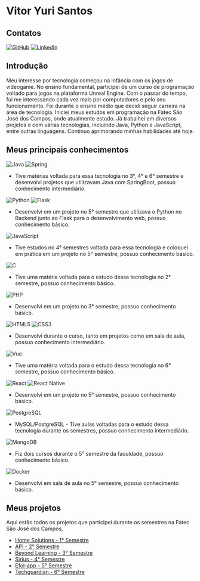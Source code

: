 # Vitor Yuri Santos 

## Contatos 
[![GitHub](https://img.shields.io/badge/GitHub-000000?style=for-the-badge&logo=github&logoColor=white&color=696969)](https://github.com/Vitor-y)
[![LinkedIn](https://img.shields.io/badge/LinkedIn-0077B5?style=for-the-badge&logo=linkedin&logoColor=white)](https://www.linkedin.com/in/vitor-yuri-48b477213/)

## Introdução 
Meu interesse por tecnologia começou na infância com os jogos de videogame. No ensino fundamental, participei de um curso de programação voltado para jogos na plataforma Unreal Engine. Com o passar do tempo, fui me interessando cada vez mais por computadores e pelo seu funcionamento. Foi durante o ensino médio que decidi seguir carreira na área de tecnologia. Iniciei meus estudos em programação na Fatec São José dos Campos, onde atualmente estudo. Já trabalhei em diversos projetos e com várias tecnologias, incluindo Java, Python e JavaScript, entre outras linguagens. Continuo aprimorando minhas habilidades até hoje.

## Meus principais conhecimentos 

![Java](https://img.shields.io/badge/java-%23ED8B00.svg?style=for-the-badge&logo=openjdk&logoColor=white) ![Spring](https://img.shields.io/badge/spring-%236DB33F.svg?style=for-the-badge&logo=spring&logoColor=white)
- Tive matérias voltada para essa tecnologia no 3°, 4° e 6° semestre e desenvolvi projetos que utilizavam Java com SpringBoot, possuo conhecimento intermediário. 

![Python](https://img.shields.io/badge/python-3670A0?style=for-the-badge&logo=python&logoColor=ffdd54) ![Flask](https://img.shields.io/badge/flask-%23000.svg?style=for-the-badge&logo=flask&logoColor=white)
- Desenvolvi em um projeto no 5° semestre que utilizava o Python no Backend junto ao Flask para o desenvolvimento web, possuo conhecimento básico. 

![JavaScript](https://img.shields.io/badge/JavaScript-F7DF1E?style=for-the-badge&logo=javascript&logoColor=black)
- Tive estudos no 4° semestres voltada para essa tecnologia e coloquei em prática em um projeto no 5° semestre, possuo conhecimento básico.

![C](https://img.shields.io/badge/C-00599C?style=for-the-badge&logo=c&logoColor=white)
- Tive uma matéria voltada para o estudo dessa tecnologia no 2° semestre, possuo conhecimento básico. 

![PHP](https://img.shields.io/badge/PHP-777BB4?style=for-the-badge&logo=php&logoColor=white)
- Desenvolvi em um projeto no 3° semestre, possuo conhecimento básico. 

![HTML5](https://img.shields.io/badge/HTML5-E34F26?style=for-the-badge&logo=html5&logoColor=white) ![CSS3](https://img.shields.io/badge/CSS3-1572B6?style=for-the-badge&logo=css3&logoColor=white)
- Desenvolvi durante o curso, tanto em projetos como em sala de aula, possuo conhecimento intermediário. 

![Vue](https://img.shields.io/badge/vuejs-%2335495e.svg?style=for-the-badge&logo=vuedotjs&logoColor=%234FC08D)
- Tive uma matéria voltada para o estudo dessa tecnologia no 6° semestre, possuo conhecimento básico.

![React](https://img.shields.io/badge/React-20232A?style=for-the-badge&logo=react&logoColor=61DAFB) ![React Native](https://img.shields.io/badge/React_Native-20232A?style=for-the-badge&logo=react&logoColor=61DAFB)
- Desenvolvi em um projeto no 5° semestre, possuo conhecimento básico. 

![PostgreSQL](https://img.shields.io/badge/PostgreSQL-000000?style=for-the-badge&logo=postgresql&logoColor=blue&color=696969)
- MySQL/PostgreSQL - Tive aulas voltadas para o estudo dessa tecnologia durante os semestres, possuo conhecimento intermediário. 

![MongoDB](https://img.shields.io/badge/MongoDB-%234ea94b.svg?style=for-the-badge&logo=mongodb&logoColor=white)
- Fiz dois cursos durante o 5° semestre da faculdade, possuo conhecimento básico.  

![Docker](https://img.shields.io/badge/docker-%230db7ed.svg?style=for-the-badge&logo=docker&logoColor=white)
- Desenvolvi em sala de aula no 5° semestre, possuo conhecimento básico. 

## Meus projetos 

Aqui estão todos os projetos que participei durante os semestres na Fatec São José dos Campos.

- [Home Solutions - 1° Semestre](https://github.com/Vitor-y/Portfolio/tree/2020-01)
- [API - 2° Semestre](https://github.com/Vitor-y/Portfolio/tree/2020-02) 
- [Beyond Learning - 3° Semestre](https://github.com/Vitor-y/Portfolio/tree/2021-01)
- [Sirius - 4° Semestre](https://github.com/Vitor-y/Portfolio/tree/2021-02)
- [Efol-app - 5° Semestre](https://github.com/Vitor-y/Portfolio/tree/2022-01)
- [Techguardian - 6° Semestre](https://github.com/Vitor-y/Portfolio/tree/2024-01)
